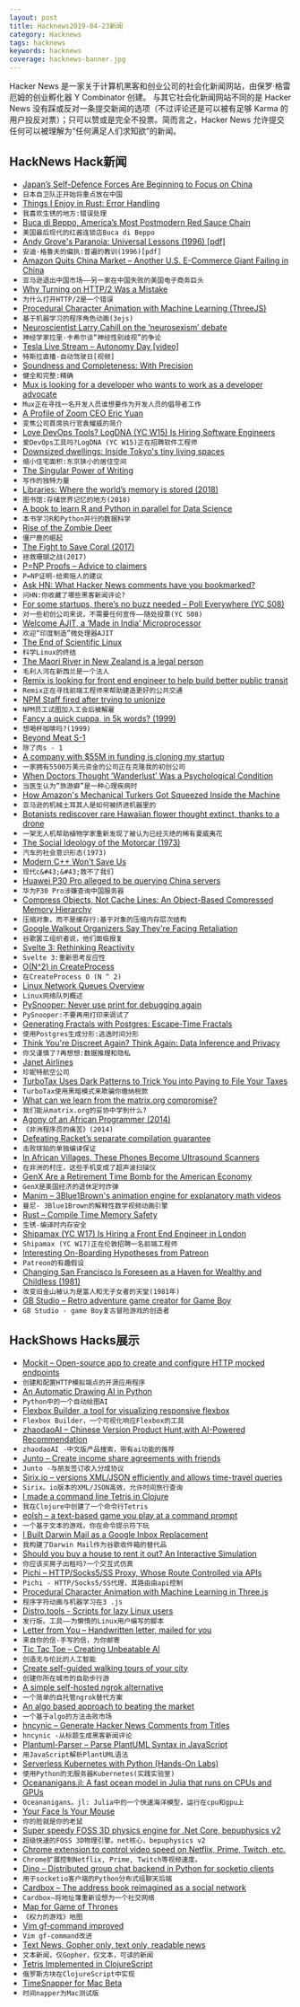 ```yaml
---
layout: post
title: Hacknews2019-04-23新闻
category: Hacknews
tags: hacknews
keywords: hacknews
coverage: hacknews-banner.jpg
---
```


Hacker News 是一家关于计算机黑客和创业公司的社会化新闻网站，由保罗·格雷厄姆的创业孵化器 Y Combinator 创建。
与其它社会化新闻网站不同的是 Hacker News 没有踩或反对一条提交新闻的选项（不过评论还是可以被有足够 Karma 的用户投反对票）；只可以赞或是完全不投票。简而言之，Hacker News 允许提交任何可以被理解为“任何满足人们求知欲”的新闻。

## HackNews Hack新闻


- [Japan’s Self-Defence Forces Are Beginning to Focus on China](https://www.economist.com/asia/2019/04/20/japans-self-defence-forces-are-beginning-to-focus-on-china)
- `日本自卫队正开始将重点放在中国`
- [Things I Enjoy in Rust: Error Handling](https://blog.jonstodle.com/things-i-enjoy-in-rust-error-handling/)
- `我喜欢生锈的地方:错误处理`
- [Buca di Beppo, America’s Most Postmodern Red Sauce Chain](https://www.bonappetit.com/story/bizarre-history-buca-di-beppo)
- `美国最后现代的红酱连锁店Buca di Beppo`
- [Andy Grove&#39;s Paranoia: Universal Lessons (1996) [pdf]](http://faculty.som.yale.edu/barrynalebuff/InsideIntel_HBR1996.pdf)
- `安迪·格鲁夫的偏执:普遍的教训(1996)[pdf]`
- [Amazon Quits China Market – Another U.S. E-Commerce Giant Failing in China](https://pandaily.com/amazon-quits-china-market-another-u-s-e-commerce-giant-failing-in-china/)
- `亚马逊退出中国市场——另一家在中国失败的美国电子商务巨头`
- [Why Turning on HTTP/2 Was a Mistake](https://www.lucidchart.com/techblog/2019/04/10/why-turning-on-http2-was-a-mistake/)
- `为什么打开HTTP/2是一个错误`
- [Procedural Character Animation with Machine Learning (ThreeJS)](https://github.com/sneha-belkhale/AI4Animation-js)
- `基于机器学习的程序角色动画(3ejs)`
- [Neuroscientist Larry Cahill on the ‘neurosexism’ debate](https://medium.com/s/meghan-daum/male-and-female-brains-are-different-should-it-matter-6db82ead5e20)
- `神经学家拉里·卡希尔谈“神经性别歧视”的争论`
- [Tesla Live Stream – Autonomy Day [video]](https://livestream.tesla.com/)
- `特斯拉直播-自动驾驶日[视频]`
- [Soundness and Completeness: With Precision](https://bertrandmeyer.com/2019/04/21/soundness-completeness-precision/)
- `健全和完整:精确`
- [Mux is looking for a developer who wants to work as a developer advocate](https://boards.greenhouse.io/mux/jobs/4196190002)
- `Mux正在寻找一名开发人员谁想要作为开发人员的倡导者工作`
- [A Profile of Zoom CEO Eric Yuan](https://www.forbes.com/sites/alexkonrad/2019/04/19/zoom-zoom-zoom-the-exclusive-inside-story-of-the-new-billionaire-behind-techs-hottest-ipo)
- `变焦公司首席执行官袁耀威的简介`
- [Love DevOps Tools? LogDNA (YC W15) Is Hiring Software Engineers](https://boards.greenhouse.io/logdna/jobs/4124607002)
- `爱DevOps工具吗?LogDNA (YC W15)正在招聘软件工程师`
- [Downsized dwellings: Inside Tokyo&#39;s tiny living spaces](https://www.japantimes.co.jp/life/2019/04/20/lifestyle/tokyos-tiny-living-spaces/)
- `缩小住宅面积:东京狭小的居住空间`
- [The Singular Power of Writing](https://lareviewofbooks.org/article/the-singular-power-of-writing-a-conversation-with-thomas-chatterton-williams/)
- `写作的独特力量`
- [Libraries: Where the world’s memory is stored (2018)](http://www.bbc.com/culture/story/20180704-libraries-where-the-worlds-memory-is-stored)
- `图书馆:存储世界记忆的地方(2018)`
- [A book to learn R and Python in parallel for Data Science](https://github.com/rnorm/book_sample)
- `本书学习R和Python并行的数据科学`
- [Rise of the Zombie Deer](https://thecompost.io/archive/rise-of-the-zombie-deer)
- `僵尸鹿的崛起`
- [The Fight to Save Coral (2017)](https://scienceline.org/2017/03/fight-save-coral/)
- `拯救珊瑚之战(2017)`
- [P=NP Proofs – Advice to claimers](https://rjlipton.wordpress.com/2019/04/21/pnp-proofs/)
- `P=NP证明-给索赔人的建议`
- [Ask HN: What Hacker News comments have you bookmarked?](item?id=19716401)
- `问HN:你收藏了哪些黑客新闻评论?`
- [For some startups, there’s no buzz needed – Poll Everywhere (YC S08)](https://www.bostonglobe.com/business/2019/04/21/for-some-startups-there-buzz-needed/RJarWqCgnSgCkjVTaomYEP/story.html)
- `对一些初创公司来说，不需要任何宣传——随处投票(YC S08)`
- [Welcome AJIT, a ‘Made in India’ Microprocessor](https://researchmatters.in/news/welcome-ajit-%E2%80%98made-india%E2%80%99-microprocessor)
- `欢迎“印度制造”微处理器AJIT`
- [The End of Scientific Linux](https://lwn.net/Articles/786422/)
- `科学Linux的终结`
- [The Maori River in New Zealand is a legal person](https://www.nationalgeographic.com/culture/2019/04/maori-river-in-new-zealand-is-a-legal-person/)
- `毛利人河在新西兰是一个法人`
- [Remix is looking for front end engineer to help build better public transit](https://jobs.lever.co/remix/85754b42-d084-4457-b9a6-4555332c3ee4?lever-origin=applied&amp;lever-source%5B%5D=hackernews)
- `Remix正在寻找前端工程师来帮助建造更好的公共交通`
- [NPM Staff fired after trying to unionize](https://www.theregister.co.uk/2019/04/22/npm_fired_staff_union_complaints/#)
- `NPM员工试图加入工会后被解雇`
- [Fancy a quick cuppa, in 5k words? (1999)](https://www.theguardian.com/uk/1999/oct/02/10)
- `想喝杯咖啡吗?(1999)`
- [Beyond Meat S-1](https://www.sec.gov/Archives/edgar/data/1655210/000162828019004543/beyondmeats-1a5.htm)
- `除了肉s - 1`
- [A company with $55M in funding is cloning my startup](https://smartcar.com/blog/how-otonomo-is-cloning-our-product/)
- `一家拥有5500万美元资金的公司正在克隆我的初创公司`
- [When Doctors Thought ‘Wanderlust’ Was a Psychological Condition](https://www.atlasobscura.com/articles/when-wanderlust-was-a-disease)
- `当医生认为“旅游癖”是一种心理疾病时`
- [How Amazon&#39;s Mechanical Turkers Got Squeezed Inside the Machine](https://spectrum.ieee.org/tech-talk/tech-history/dawn-of-electronics/untold-history-of-ai-mechanical-turk-revisited-tktkt)
- `亚马逊的机械土耳其人是如何被挤进机器里的`
- [Botanists rediscover rare Hawaiian flower thought extinct, thanks to a drone](https://qz.com/1600255/botanists-are-using-drones-to-rediscover-extinct-flowers/)
- `一架无人机帮助植物学家重新发现了被认为已经灭绝的稀有夏威夷花`
- [The Social Ideology of the Motorcar (1973)](http://unevenearth.org/2018/08/the-social-ideology-of-the-motorcar/)
- `汽车的社会意识形态(1973)`
- [Modern C&#43;&#43; Won&#39;t Save Us](https://alexgaynor.net/2019/apr/21/modern-c&#43;&#43;-wont-save-us/)
- `现代c&#43;&#43;救不了我们`
- [Huawei P30 Pro alleged to be querying China servers](https://en.ocworkbench.com/huawei-p30-pro-alleged-to-be-querying-china-servers-behind-the-scenes/)
- `华为P30 Pro涉嫌查询中国服务器`
- [Compress Objects, Not Cache Lines: An Object-Based Compressed Memory Hierarchy](https://dl.acm.org/citation.cfm?doid=3297858.3304006)
- `压缩对象，而不是缓存行:基于对象的压缩内存层次结构`
- [Google Walkout Organizers Say They&#39;re Facing Retaliation](https://www.wired.com/story/google-walkout-organizers-say-theyre-facing-retaliation/)
- `谷歌罢工组织者说，他们面临报复`
- [Svelte 3: Rethinking Reactivity](https://svelte.dev/blog/svelte-3-rethinking-reactivity)
- `Svelte 3:重新思考反应性`
- [O(N^2) in CreateProcess](https://randomascii.wordpress.com/2019/04/21/on2-in-createprocess/)
- `在CreateProcess O (N ^ 2)`
- [Linux Network Queues Overview](https://github.com/leandromoreira/linux-network-performance-parameters)
- `Linux网络队列概述`
- [PySnooper: Never use print for debugging again](https://github.com/cool-RR/pysnooper)
- `PySnooper:不要再用打印来调试了`
- [Generating Fractals with Postgres: Escape-Time Fractals](https://malisper.me/generating-fractals-with-postgres-escape-time-fractals/)
- `使用Postgres生成分形:逃逸时间分形`
- [Think You&#39;re Discreet Again? Think Again: Data Inference and Privacy](https://www.nytimes.com/2019/04/21/opinion/computational-inference.html)
- `你又谨慎了?再想想:数据推理和隐私`
- [Janet Airlines](https://en.wikipedia.org/wiki/Janet_(airline))
- `珍妮特航空公司`
- [TurboTax Uses Dark Patterns to Trick You into Paying to File Your Taxes](https://www.propublica.org/article/turbotax-just-tricked-you-into-paying-to-file-your-taxes)
- `TurboTax使用黑暗模式来欺骗你缴纳税款`
- [What can we learn from the matrix.org compromise?](https://medium.com/@tomsparks/what-can-we-learn-from-the-matrix-org-compromise-c6ae06dcaab)
- `我们能从matrix.org的妥协中学到什么?`
- [Agony of an African Programmer (2014)](https://www.iafrikan.com/2014/04/03/agony-of-an-african-programmer/)
- `《非洲程序员的痛苦》(2014)`
- [Defeating Racket’s separate compilation guarantee](https://lexi-lambda.github.io/blog/2019/04/21/defeating-racket-s-separate-compilation-guarantee/)
- `击败球拍的单独编译保证`
- [In African Villages, These Phones Become Ultrasound Scanners](https://www.nytimes.com/2019/04/15/health/medical-scans-butterfly-iq.html)
- `在非洲的村庄，这些手机变成了超声波扫描仪`
- [GenX Are a Retirement Time Bomb for the American Economy](https://medium.com/utopiapress/genx-are-a-retirement-time-bomb-for-the-american-economy-8de323da970f)
- `GenX是美国经济的退休定时炸弹`
- [Manim – 3Blue1Brown&#39;s animation engine for explanatory math videos](https://github.com/3b1b/manim)
- `曼尼- 3Blue1Brown的解释性数学视频动画引擎`
- [Rust – Compile Time Memory Safety](https://kkimdev.github.io/posts/2019/04/22/Rust-Compile-Time-Memory-Safety.html)
- `生锈-编译时内存安全`
- [Shipamax (YC W17) Is Hiring a Front End Engineer in London](https://angel.co/shipamax/jobs/280820-senior-frontend-software-engineer)
- `Shipamax (YC W17)正在伦敦招聘一名前端工程师`
- [Interesting On-Boarding Hypotheses from Patreon](https://brianbalfour.com/essays/patreononboarding-growth)
- `Patreon的有趣假设`
- [Changing San Francisco Is Foreseen as a Haven for Wealthy and Childless (1981)](https://www.nytimes.com/1981/06/09/us/changing-san-francisco-is-foreseen-as-a-haven-for-wealthy-and-childless.html)
- `改变旧金山被认为是富人和无子女者的天堂(1981年)`
- [GB Studio – Retro adventure game creator for Game Boy](https://www.gbstudio.dev/)
- `GB Studio - game Boy复古冒险游戏的创造者`


## HackShows Hacks展示

- [ Mockit – Open-source app to create and configure HTTP mocked endpoints](https://mockit.netlify.com/)
- `创建和配置HTTP模拟端点的开源应用程序`
- [ An Automatic Drawing AI in Python](https://github.com/hzwer/LearningToPaint)
- `Python中的一个自动绘图AI`
- [ Flexbox Builder, a tool for visualizing responsive flexbox](https://www.flexboxbuilder.com)
- `Flexbox Builder，一个可视化响应Flexbox的工具`
- [ zhaodaoAI – Chinese Version Product Hunt,with AI-Powered Recommendation](https://zhaodao.ai/)
- `zhaodaoAI -中文版产品搜索，带有ai功能的推荐`
- [ Junto – Create income share agreements with friends](https://junto.launchaco.com/)
- `Junto -与朋友签订收入分成协议`
- [ Sirix.io – versions XML/JSON efficiently and allows time-travel queries](https://sirix.io)
- `Sirix。io版本的XML/JSON高效，允许时间旅行查询`
- [ I made a command line Tetris in Clojure](https://github.com/netb258/console-tetris)
- `我在Clojure中创建了一个命令行Tetris`
- [ eolsh – a text-based game you play at a command prompt](https://eolsh.com/)
- `一个基于文本的游戏，你在命令提示符下玩`
- [ I Built Darwin Mail as a Google Inbox Replacement](https://www.darwinmail.app)
- `我构建了Darwin Mail作为谷歌收件箱的替代品`
- [ Should you buy a house to rent it out? An Interactive Simulation](https://causal.app/buy-to-rent/)
- `你应该买房子出租吗?一个交互式仿真`
- [ Pichi – HTTP/Socks5/SS Proxy, Whose Route Controlled via APIs](https://github.com/pichi-router/pichi)
- `Pichi - HTTP/Socks5/SS代理，其路由由api控制`
- [ Procedural Character Animation with Machine Learning in Three.js](https://github.com/sneha-belkhale/AI4Animation-js)
- `程序字符动画与机器学习在3 .js`
- [ Distro.tools - Scripts for lazy Linux users](https://distro.tools/)
- `发行版。工具——为懒惰的Linux用户编写的脚本`
- [ Letter from You – Handwritten letter, mailed for you](https://letterfromyou.com/)
- `来自你的信-手写的信，为你邮寄`
- [ Tic Tac Toe – Creating Unbeatable AI](https://towardsdatascience.com/tic-tac-toe-creating-unbeatable-ai-with-minimax-algorithm-8af9e52c1e7d)
- `创造无与伦比的人工智能`
- [ Create self-guided walking tours of your city](https://www.goroam.city/creator/)
- `创建你所在城市的自助步行游`
- [ A simple self-hosted ngrok alternative](https://news.ycombinator.com/item?id=19713544)
- `一个简单的自托管ngrok替代方案`
- [ An algo based approach to beating the market](https://discord.gg/ry8VfcS)
- `一个基于algo的方法击败市场`
- [ hncynic – Generate Hacker News Comments from Titles](https://hncynic.leod.org/)
- `hncynic -从标题生成黑客新闻评论`
- [ Plantuml-Parser – Parse PlantUML Syntax in JavaScript](https://github.com/Enteee/plantuml-parser#readme)
- `用JavaScript解析PlantUML语法`
- [ Serverless Kubernetes with Python (Hands-On Labs)](https://github.com/openfaas/workshop)
- `使用Python的无服务器Kubernetes(实践实验室)`
- [ Oceananigans.jl: A fast ocean model in Julia that runs on CPUs and GPUs](https://github.com/climate-machine/Oceananigans.jl)
- `Oceananigans。jl: Julia中的一个快速海洋模型，运行在cpu和gpu上`
- [ Your Face Is Your Mouse](https://twitter.com/JColeH/status/1120093682852618240)
- `你的脸就是你的老鼠`
- [ Super speedy FOSS 3D physics engine for .Net Core, bepuphysics v2](https://github.com/bepu/bepuphysics2)
- `超级快速的FOSS 3D物理引擎。net核心，bepuphysics v2`
- [ Chrome extension to control video speed on Netflix, Prime, Twitch, etc.](https://chrome.google.com/webstore/detail/speedify-video-speed-cont/pldkddbkbcedophgedaeofceedjcaehl?authuser=1)
- `Chrome扩展控制Netflix, Prime, Twitch等视频速度。`
- [ Dino – Distributed group chat backend in Python for socketio clients](https://github.com/thenetcircle/dino)
- `用于socketio客户端的Python分布式组聊天后端`
- [ Cardbox – The address book reimagined as a social network](https://cardbox.app)
- `Cardbox—将地址簿重新设想为一个社交网络`
- [ Map for Game of Thrones](https://news.ycombinator.com/item?id=19717381)
- `《权力的游戏》地图`
- [ Vim gf-command improved](https://news.ycombinator.com/item?id=19718488)
- `Vim gf-command改进`
- [ Text News, Gopher only, text only, readable news](https://txtn.ws/)
- `文本新闻，仅Gopher，仅文本，可读的新闻`
- [ Tetris Implemented in ClojureScript](https://djblue.github.io/tetris/)
- `俄罗斯方块在ClojureScript中实现`
- [ TimeSnapper for Mac Beta](https://news.ycombinator.com/item?id=19698363)
- `时间napper为Mac测试版`



